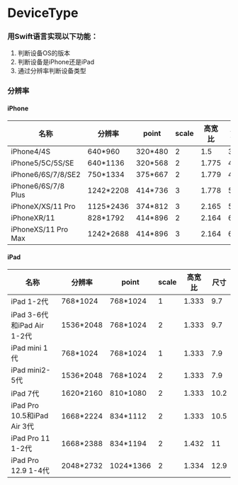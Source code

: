 
DeviceType
==========

### 用Swift语言实现以下功能：

1.  判断设备OS的版本
2.  判断设备是iPhone还是iPad
3.  通过分辨率判断设备类型


### 分辨率

#### iPhone

| 名称                  | 分辨率       | point   | scale | 高宽比   | 尺寸   |
| ------------------- | --------- | ------- | ----- | ----- | ---- |
| iPhone4/4S          | 640*960   | 320*480 | 2     | 1.5   | 3.5  |
| iPhone5/5C/5S/SE    | 640*1136  | 320*568 | 2     | 1.775 | 4.0  |
| iPhone6/6S/7/8/SE2  | 750*1334  | 375*667 | 2     | 1.779 | 4.7  |
| iPhone6/6S/7/8 Plus | 1242*2208 | 414*736 | 3     | 1.778 | 5.5  |
| iPhoneX/XS/11 Pro   | 1125*2436 | 374*812 | 3     | 2.165 | 5.8  |
| iPhoneXR/11         | 828*1792  | 414*896 | 2     | 2.164 | 6.1  |
| iPhoneXS/11 Pro Max | 1242*2688 | 414*896 | 3     | 2.164 | 6.5  |

#### iPad

| 名称                        | 分辨率       | point     | scale | 高宽比   | 尺寸   |
| ------------------------- | --------- | --------- | ----- | ----- | ---- |
| iPad 1-2代                 | 768*1024  | 768*1024  | 1     | 1.333 | 9.7  |
| iPad 3-6代和iPad Air 1-2代   | 1536*2048 | 768*1024  | 2     | 1.333 | 9.7  |
| iPad mini 1代              | 768*1024  | 768*1024  | 1     | 1.333 | 7.9  |
| iPad mini2-5代             | 1536*2048 | 768*1024  | 2     | 1.333 | 7.9  |
| iPad 7代                   | 1620*2160 | 810*1080  | 2     | 1.333 | 10.2 |
| iPad Pro 10.5和iPad Air 3代 | 1668*2224 | 834*1112  | 2     | 1.333 | 10.5 |
| iPad Pro 11 1-2代          | 1668*2388 | 834*1194  | 2     | 1.432 | 11   |
| iPad Pro 12.9 1-4代        | 2048*2732 | 1024*1366 | 2     | 1.334 | 12.9 |